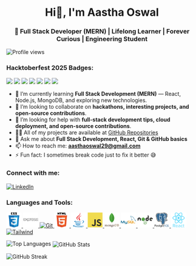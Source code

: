 <h1 align="center">Hi👋, I'm Aastha Oswal</h1>
<h3 align="center">🚀 Full Stack Developer (MERN) | Lifelong Learner | Forever Curious | Engineering Student</h3>



<p align="left">
  <img src="https://komarev.com/ghpvc/?username=aasthaoswal&label=Profile%20views&color=0e75b6&style=flat" alt="Profile views" />
</p>


<h3 align="left">Hacktoberfest 2025 Badges:</h3>
<p align="left">
  <img src="https://assets.holopin.io/hf2025levels/lvl0-human.webp" height="60" />
  <img src="https://assets.holopin.io/hf2025levels/lvl1-human.webp" height="60" />
  <img src="https://assets.holopin.io/hf2025levels/lvl2-human.webp" height="60" />
  <img src="https://assets.holopin.io/hf2025levels/lvl3-human.webp" height="60" />
  <img src="https://assets.holopin.io/hf2025levels/lvl4-human.webp" height="60" />
  <img src="https://assets.holopin.io/eyJidWNrZXQiOiJob2xvcGluLWFzc2V0cyIsImtleSI6ImFzc2V0cy9jbWY2NmlrajQwMDAwaWUwNG8xaGRsZGF1IiwiZWRpdHMiOnsicm90YXRlIjpudWxsfX0=" height="60" />
  <img src="https://assets.holopin.io/hf2025levels/lvl5-human.webp" height="60" />
</p>


- 🌱 I’m currently learning **Full Stack Development (MERN)** — React, Node.js, MongoDB, and exploring new technologies.  
- 👯 I’m looking to collaborate on **hackathons, interesting projects, and open-source contributions**.  
- 🤝 I’m looking for help with **full-stack development tips, cloud deployment, and open-source contributions**.  
- 👨‍💻 All of my projects are available at [GitHub Repositories](https://github.com/AasthaOswal?tab=repositories)  
- 💬 Ask me about **Full Stack Development, React, Git & GitHub basics**  
- 📫 How to reach me: **aasthaoswal29@gmail.com**  
- ⚡ Fun fact: I sometimes break code just to fix it better 😅  

<h3 align="left">Connect with me:</h3>
<p align="left">
  <a href="https://linkedin.com/in/aastha-oswal-94a179344" target="_blank">
    <img align="center" src="https://raw.githubusercontent.com/rahuldkjain/github-profile-readme-generator/master/src/images/icons/Social/linked-in-alt.svg" alt="LinkedIn" height="30" width="40" />
  </a>
</p>

<h3 align="left">Languages and Tools:</h3>
<p align="left">
  <a href="https://www.w3schools.com/css/" target="_blank"> <img src="https://raw.githubusercontent.com/devicons/devicon/master/icons/css3/css3-original-wordmark.svg" alt="CSS3" width="40" height="40"/> </a>
  <a href="https://expressjs.com" target="_blank"> <img src="https://raw.githubusercontent.com/devicons/devicon/master/icons/express/express-original-wordmark.svg" alt="Express" width="40" height="40"/> </a>
  <a href="https://git-scm.com/" target="_blank"> <img src="https://www.vectorlogo.zone/logos/git-scm/git-scm-icon.svg" alt="Git" width="40" height="40"/> </a>
  <a href="https://www.w3.org/html/" target="_blank"> <img src="https://raw.githubusercontent.com/devicons/devicon/master/icons/html5/html5-original-wordmark.svg" alt="HTML5" width="40" height="40"/> </a>
  <a href="https://www.java.com" target="_blank"> <img src="https://raw.githubusercontent.com/devicons/devicon/master/icons/java/java-original.svg" alt="Java" width="40" height="40"/> </a>
  <a href="https://developer.mozilla.org/en-US/docs/Web/JavaScript" target="_blank"> <img src="https://raw.githubusercontent.com/devicons/devicon/master/icons/javascript/javascript-original.svg" alt="JavaScript" width="40" height="40"/> </a>
  <a href="https://www.mongodb.com/" target="_blank"> <img src="https://raw.githubusercontent.com/devicons/devicon/master/icons/mongodb/mongodb-original-wordmark.svg" alt="MongoDB" width="40" height="40"/> </a>
  <a href="https://www.mysql.com/" target="_blank"> <img src="https://raw.githubusercontent.com/devicons/devicon/master/icons/mysql/mysql-original-wordmark.svg" alt="MySQL" width="40" height="40"/> </a>
  <a href="https://nodejs.org" target="_blank"> <img src="https://raw.githubusercontent.com/devicons/devicon/master/icons/nodejs/nodejs-original-wordmark.svg" alt="Node.js" width="40" height="40"/> </a>
  <a href="https://www.postgresql.org" target="_blank"> <img src="https://raw.githubusercontent.com/devicons/devicon/master/icons/postgresql/postgresql-original-wordmark.svg" alt="PostgreSQL" width="40" height="40"/> </a>
  <a href="https://reactjs.org/" target="_blank"> <img src="https://raw.githubusercontent.com/devicons/devicon/master/icons/react/react-original-wordmark.svg" alt="React" width="40" height="40"/> </a>
  <a href="https://tailwindcss.com/" target="_blank"> <img src="https://www.vectorlogo.zone/logos/tailwindcss/tailwindcss-icon.svg" alt="Tailwind" width="40" height="40"/> </a>
</p>

<p>
  <img align="left" src="https://github-readme-stats.vercel.app/api/top-langs?username=aasthaoswal&show_icons=true&locale=en&layout=compact" alt="Top Languages" />
</p>

<p>&nbsp;<img align="center" src="https://github-readme-stats.vercel.app/api?username=aasthaoswal&show_icons=true&locale=en" alt="GitHub Stats" /></p>

<p>
  <img align="center" src="https://github-readme-streak-stats.herokuapp.com/?user=aasthaoswal&" alt="GitHub Streak" />
</p>




